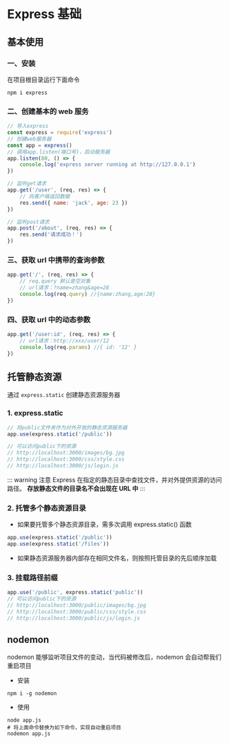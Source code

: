# Express 基础

## 基本使用

### 一、安装

在项目根目录运行下面命令

```shell
npm i express
```

### 二、创建基本的 web 服务

```js
// 导入express
const express = require('express')
// 创建web服务器
const app = express()
// 调用app.listen(端口号)，启动服务器
app.listen(80, () => {
	console.log('express server running at http://127.0.0.1')
})

// 监听get请求
app.get('/user', (req, res) => {
	// 向客户端返回数据
	res.send({ name: 'jack', age: 23 })
})

// 监听post请求
app.post('/about', (req, res) => {
	res.send('请求成功！')
})
```

### 三、获取 url 中携带的查询参数

```js
app.get('/', (req, res) => {
	// req.query 默认是空对象
	// url请求：?name=zhang&age=28
	console.log(req.query) //{name:zhang,age:28}
})
```

### 四、获取 url 中的动态参数

```js
app.get('/user:id', (req, res) => {
	// url请求：http://xxx/user/12
	console.log(req.params) //{ id: '12' }
})
```

## 托管静态资源

通过 `express.static` 创建静态资源服务器

### 1. express.static

```js
// 将public文件夹作为对外开放的静态资源服务器
app.use(express.static('/public'))

// 可以访问public下的资源
// http://localhost:3000/images/bg.jpg
// http://localhost:3000/css/style.css
// http://localhost:3000/js/login.js
```

::: warning 注意
Express 在指定的静态目录中查找文件，并对外提供资源的访问路径。 **存放静态文件的目录名不会出现在 URL 中**
:::

### 2. 托管多个静态资源目录

-   如果要托管多个静态资源目录，需多次调用 express.static() 函数

```js
app.use(express.static('/public'))
app.use(express.static('/files'))
```

-   如果静态资源服务器内部存在相同文件名，则按照托管目录的先后顺序加载

### 3. 挂载路径前缀

```js
app.use('/public', express.static('public'))
// 可以访问public下的资源
// http://localhost:3000/public/images/bg.jpg
// http://localhost:3000/public/css/style.css
// http://localhost:3000/public/js/login.js
```

## nodemon

nodemon 能够监听项目文件的变动，当代码被修改后，nodemon 会自动帮我们重启项目

-   安装

```shell
npm i -g nodemon
```

-   使用

```shell
node app.js
# 将上面命令替换为如下命令，实现自动重启项目
nodemon app.js
```
